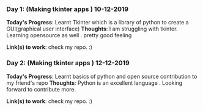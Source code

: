 ### Day 1: (Making tkinter apps ) 10-12-2019

**Today's Progress**: Learnt Tkinter which is a library of python to create a GUI(graphical user interface)
**Thoughts**: I am struggling with tkinter. Learning opensource as well . pretty good feeling

**Link(s) to work**: check my repo. :)

### Day 2: (Making tkinter apps ) 12-12-2019

**Today's Progress**: Learnt basics of python and open source contribution to my friend's repo
**Thoughts**: Python is an excellent language . Looking forward to contribute more.

**Link(s) to work**: check my repo. :)
